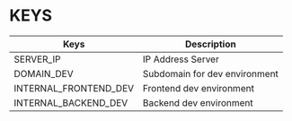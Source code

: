 # KEYS

|            Keys          |          Description          |
| -------------------------|-------------------------------|
| SERVER_IP                | IP Address Server             |
| DOMAIN_DEV               | Subdomain for dev environment |
| INTERNAL_FRONTEND_DEV    | Frontend dev environment      |
| INTERNAL_BACKEND_DEV     | Backend dev environment       |
